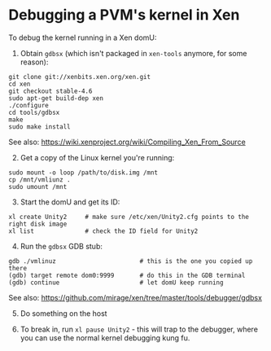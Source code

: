 # Debugging a PVM's kernel in Xen

To debug the kernel running in a Xen domU:

1. Obtain `gdbsx` (which isn't packaged in `xen-tools` anymore, for some reason): 

```
git clone git://xenbits.xen.org/xen.git
cd xen
git checkout stable-4.6
sudo apt-get build-dep xen
./configure
cd tools/gdbsx
make
sudo make install
```

See also: https://wiki.xenproject.org/wiki/Compiling_Xen_From_Source

2. Get a copy of the Linux kernel you're running:

```
sudo mount -o loop /path/to/disk.img /mnt
cp /mnt/vmliunz .
sudo umount /mnt
```

3. Start the domU and get its ID:

```
xl create Unity2     # make sure /etc/xen/Unity2.cfg points to the right disk image
xl list              # check the ID field for Unity2
```

4. Run the `gdbsx` GDB stub:

```
gdb ./vmlinuz                       # this is the one you copied up there
(gdb) target remote dom0:9999       # do this in the GDB terminal
(gdb) continue                      # let domU keep running
```

See also: https://github.com/mirage/xen/tree/master/tools/debugger/gdbsx

5. Do something on the host

6. To break in, run `xl pause Unity2` - this will trap to the debugger, where you can use the normal kernel debugging kung fu.